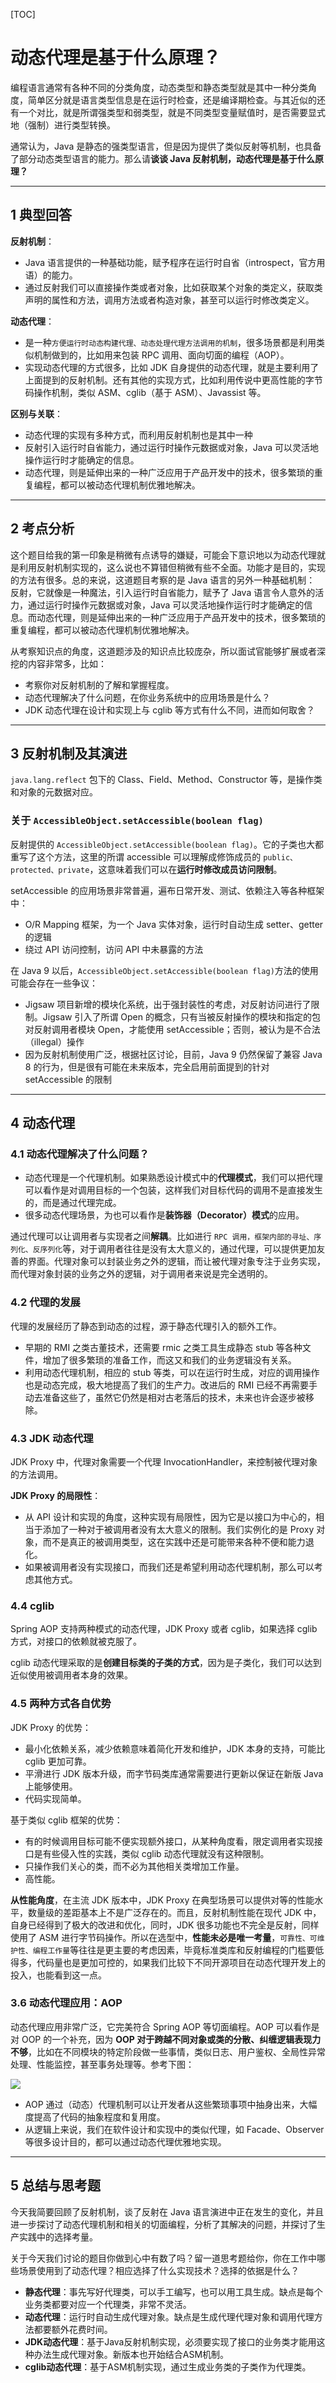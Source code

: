 [TOC]

# 动态代理是基于什么原理？

编程语言通常有各种不同的分类角度，动态类型和静态类型就是其中一种分类角度，简单区分就是语言类型信息是在运行时检查，还是编译期检查。与其近似的还有一个对比，就是所谓强类型和弱类型，就是不同类型变量赋值时，是否需要显式地（强制）进行类型转换。

通常认为，Java 是静态的强类型语言，但是因为提供了类似反射等机制，也具备了部分动态类型语言的能力。那么请**谈谈 Java 反射机制，动态代理是基于什么原理？**

---
## 1 典型回答

**反射机制**：

- Java 语言提供的一种基础功能，赋予程序在运行时自省（introspect，官方用语）的能力。
- 通过反射我们可以直接操作类或者对象，比如获取某个对象的类定义，获取类声明的属性和方法，调用方法或者构造对象，甚至可以运行时修改类定义。

**动态代理**：

- 是一种`方便运行时动态构建代理、动态处理代理方法调用的机制`，很多场景都是利用类似机制做到的，比如用来包装 RPC 调用、面向切面的编程（AOP）。
- 实现动态代理的方式很多，比如 JDK 自身提供的动态代理，就是主要利用了上面提到的反射机制。还有其他的实现方式，比如利用传说中更高性能的字节码操作机制，类似 ASM、cglib（基于 ASM）、Javassist 等。

**区别与关联**：

- 动态代理的实现有多种方式，而利用反射机制也是其中一种
- 反射引入运行时自省能力，通过运行时操作元数据或对象，Java 可以灵活地操作运行时才能确定的信息。
- 动态代理，则是延伸出来的一种广泛应用于产品开发中的技术，很多繁琐的重复编程，都可以被动态代理机制优雅地解决。

---
## 2 考点分析

这个题目给我的第一印象是稍微有点诱导的嫌疑，可能会下意识地以为动态代理就是利用反射机制实现的，这么说也不算错但稍微有些不全面。功能才是目的，实现的方法有很多。总的来说，这道题目考察的是 Java 语言的另外一种基础机制： 反射，它就像是一种魔法，引入运行时自省能力，赋予了 Java 语言令人意外的活力，通过运行时操作元数据或对象，Java 可以灵活地操作运行时才能确定的信息。而动态代理，则是延伸出来的一种广泛应用于产品开发中的技术，很多繁琐的重复编程，都可以被动态代理机制优雅地解决。

从考察知识点的角度，这道题涉及的知识点比较庞杂，所以面试官能够扩展或者深挖的内容非常多，比如：

- 考察你对反射机制的了解和掌握程度。
- 动态代理解决了什么问题，在你业务系统中的应用场景是什么？
- JDK 动态代理在设计和实现上与 cglib 等方式有什么不同，进而如何取舍？

---
## 3 反射机制及其演进

`java.lang.reflect` 包下的 Class、Field、Method、Constructor 等，是操作类和对象的元数据对应。

### 关于 `AccessibleObject.setAccessible(boolean flag)`

反射提供的 `AccessibleObject.setAccessible(boolean flag)`。它的子类也大都重写了这个方法，这里的所谓 accessible 可以理解成修饰成员的 `public、protected、private`，这意味着我们可以在**运行时修改成员访问限制**。

setAccessible 的应用场景非常普遍，遍布日常开发、测试、依赖注入等各种框架中：

-  O/R Mapping 框架，为一个 Java 实体对象，运行时自动生成 setter、getter 的逻辑
- 绕过 API 访问控制，访问 API 中未暴露的方法

在 Java 9 以后，`AccessibleObject.setAccessible(boolean flag)`方法的使用可能会存在一些争议：

-  Jigsaw 项目新增的模块化系统，出于强封装性的考虑，对反射访问进行了限制。Jigsaw 引入了所谓 Open 的概念，只有当被反射操作的模块和指定的包对反射调用者模块 Open，才能使用 setAccessible；否则，被认为是不合法（illegal）操作
- 因为反射机制使用广泛，根据社区讨论，目前，Java 9 仍然保留了兼容 Java 8 的行为，但是很有可能在未来版本，完全启用前面提到的针对 setAccessible 的限制

---
## 4 动态代理

### 4.1 动态代理解决了什么问题？

- 动态代理是一个代理机制。如果熟悉设计模式中的**代理模式**，我们可以把代理可以看作是对调用目标的一个包装，这样我们对目标代码的调用不是直接发生的，而是通过代理完成。
- 很多动态代理场景，为也可以看作是**装饰器（Decorator）模式**的应用。

通过代理可以让调用者与实现者之间**解耦**。比如进行 `RPC 调用，框架内部的寻址、序列化、反序列化`等，对于调用者往往是没有太大意义的，通过代理，可以提供更加友善的界面。代理对象可以封装业务之外的逻辑，而让被代理对象专注于业务实现，而代理对象封装的业务之外的逻辑，对于调用者来说是完全透明的。

### 4.2 代理的发展

代理的发展经历了静态到动态的过程，源于静态代理引入的额外工作。

- 早期的 RMI 之类古董技术，还需要 rmic 之类工具生成静态 stub 等各种文件，增加了很多繁琐的准备工作，而这又和我们的业务逻辑没有关系。
- 利用动态代理机制，相应的 stub 等类，可以在运行时生成，对应的调用操作也是动态完成，极大地提高了我们的生产力。改进后的 RMI 已经不再需要手动去准备这些了，虽然它仍然是相对古老落后的技术，未来也许会逐步被移除。

### 4.3 JDK 动态代理

JDK Proxy 中，代理对象需要一个代理 InvocationHandler，来控制被代理对象的方法调用。

**JDK Proxy 的局限性**：

- 从 API 设计和实现的角度，这种实现有局限性，因为它是以接口为中心的，相当于添加了一种对于被调用者没有太大意义的限制。我们实例化的是 Proxy 对象，而不是真正的被调用类型，这在实践中还是可能带来各种不便和能力退化。
- 如果被调用者没有实现接口，而我们还是希望利用动态代理机制，那么可以考虑其他方式。

### 4.4 cglib

Spring AOP 支持两种模式的动态代理，JDK Proxy 或者 cglib，如果选择 cglib 方式，对接口的依赖就被克服了。

cglib 动态代理采取的是**创建目标类的子类的方式**，因为是子类化，我们可以达到近似使用被调用者本身的效果。

### 4.5  两种方式各自优势

JDK Proxy 的优势：

- 最小化依赖关系，减少依赖意味着简化开发和维护，JDK 本身的支持，可能比 cglib 更加可靠。
- 平滑进行 JDK 版本升级，而字节码类库通常需要进行更新以保证在新版 Java 上能够使用。
- 代码实现简单。

基于类似 cglib 框架的优势：

- 有的时候调用目标可能不便实现额外接口，从某种角度看，限定调用者实现接口是有些侵入性的实践，类似 cglib 动态代理就没有这种限制。
- 只操作我们关心的类，而不必为其他相关类增加工作量。
- 高性能。

**从性能角度**，在主流 JDK 版本中，JDK Proxy 在典型场景可以提供对等的性能水平，数量级的差距基本上不是广泛存在的。而且，反射机制性能在现代 JDK 中，自身已经得到了极大的改进和优化，同时，JDK 很多功能也不完全是反射，同样使用了 ASM 进行字节码操作。所以在选型中，**性能未必是唯一考量**，`可靠性、可维护性、编程工作量`等往往是更主要的考虑因素，毕竟标准类库和反射编程的门槛要低得多，代码量也是更加可控的，如果我们比较下不同开源项目在动态代理开发上的投入，也能看到这一点。

### 3.6 动态代理应用：AOP

动态代理应用非常广泛，它完美符合 Spring AOP 等切面编程。AOP 可以看作是对 OOP 的一个补充，因为 **OOP 对于跨越不同对象或类的分散、纠缠逻辑表现力不够**，比如在不同模块的特定阶段做一些事情，类似日志、用户鉴权、全局性异常处理、性能监控，甚至事务处理等。参考下图：

![](index_files/aop.png)

- AOP 通过（动态）代理机制可以让开发者从这些繁琐事项中抽身出来，大幅度提高了代码的抽象程度和复用度。
- 从逻辑上来说，我们在软件设计和实现中的类似代理，如 Facade、Observer 等很多设计目的，都可以通过动态代理优雅地实现。

---
## 5 总结与思考题

今天我简要回顾了反射机制，谈了反射在 Java 语言演进中正在发生的变化，并且进一步探讨了动态代理机制和相关的切面编程，分析了其解决的问题，并探讨了生产实践中的选择考量。

关于今天我们讨论的题目你做到心中有数了吗？留一道思考题给你，你在工作中哪些场景使用到了动态代理？相应选择了什么实现技术？选择的依据是什么？

- **静态代理**：事先写好代理类，可以手工编写，也可以用工具生成。缺点是每个业务类都要对应一个代理类，非常不灵活。
- **动态代理**：运行时自动生成代理对象。缺点是生成代理代理对象和调用代理方法都要额外花费时间。
- **JDK动态代理**：基于Java反射机制实现，必须要实现了接口的业务类才能用这种办法生成代理对象。新版本也开始结合ASM机制。
- **cglib动态代理**：基于ASM机制实现，通过生成业务类的子类作为代理类。
